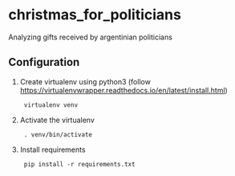 # christmas_for_politicians
Analyzing gifts received by argentinian politicians

## Configuration

1. Create virtualenv using python3 (follow https://virtualenvwrapper.readthedocs.io/en/latest/install.html)

        virtualenv venv

2. Activate the virtualenv

        . venv/bin/activate

3. Install requirements

        pip install -r requirements.txt
